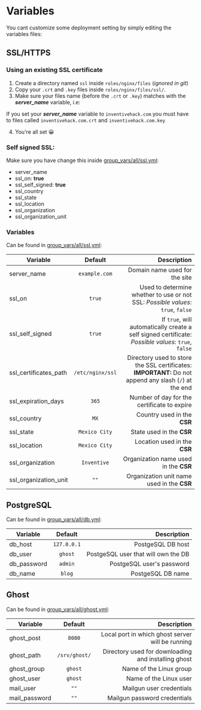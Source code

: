 # Variables

You cant customize some deployment setting by simply editing the variables files:

## SSL/HTTPS

### Using an existing SSL certificate

1. Create a directory named `ssl` inside `roles/nginx/files` (_ignored in git_)
2. Copy your `.crt` and `.key` files inside `roles/nginx/files/ssl/`.
3. Make sure your files name (before the `.crt` or `.key`) matches with the ***server_name*** variable, i.e:

 If you set your ***server_name*** variable to `inventivehack.com` you must have to files called `inventivehack.com.crt` and `inventivehack.com.key`

4. You're all set 😀

### Self signed SSL:

Make sure you have change this inside [group_vars/all/ssl.yml](all/ssl.yml):

* server_name
* ssl_on: **true**
* ssl_self_signed: **true**
* ssl_country
* ssl_state
* ssl_location
* ssl_organization
* ssl_organization_unit

### Variables

Can be found in [group_vars/all/ssl.yml](all/ssl.yml):

|    Variable     |     Default     |                      Description                      |
| --------------- |:---------------:| -----------------------------------------------------:|
|server_name|`example.com`|Domain name used for the site|
|ssl_on |`true`|Used to determine whether to use or not SSL: *Possible values*: `true`, `false`|
|ssl_self_signed |`true`|If `true`, will automatically create a self signed certificate: *Possible values*: `true`, `false`|
|ssl_certificates_path |`/etc/nginx/ssl`|Directory used to store the SSL certificates: **IMPORTANT:** Do not append any slash (`/`) at the end|
|ssl_expiration_days |`365`|Number of day for the certificate to expire|
|ssl_country |`MX`|Country used in the **CSR**|
|ssl_state |`Mexico City`|State used in the **CSR**|
|ssl_location |`Mexico City`|Location used in the **CSR**|
|ssl_organization |`Inventive`|Organization name used in the **CSR**|
|ssl_organization_unit |`""`|Organization unit name used in the **CSR**|

## PostgreSQL

Can be found in [group_vars/all/db.yml](all/db.yml):

|   Variable   |   Default   |             Description             |
| ------------ |:-----------:| -----------------------------------:|
|   db_host    | `127.0.0.1` |          PostgeSQL DB host          |
|   db_user    |   `ghost`   | PostgeSQL user that will own the DB |
| db_password  |   `admin`   |      PostgeSQL user's password      |
|   db_name    |   `blog`    |          PostgeSQL DB name          |


## Ghost

Can be found in [group_vars/all/ghost.yml](all/ghost.yml):

|    Variable     |     Default     |                      Description                      |
| --------------- |:---------------:| -----------------------------------------------------:|
|   ghost_post    |     `8080`      |   Local port in which ghost server will be running    |
|   ghost_path    |  `/srv/ghost/`  |  Directory used for downloading and installing ghost  |
|   ghost_group   |     `ghost`     |                Name of the Linux group                |
|    ghost_user   |     `ghost`     |                Name of the Linux user                 |
|    mail_user    |      `""`       |               Mailgun user credentials                |
|  mail_password  |      `""`       |             Mailgun password credentials              |